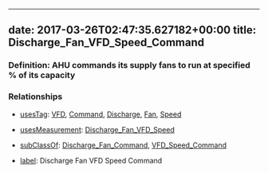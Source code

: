 
---
date: 2017-03-26T02:47:35.627182+00:00
title: Discharge_Fan_VFD_Speed_Command
---
### Definition: AHU commands its supply fans to run at specified % of its capacity

### Relationships

* [usesTag](https://brickschema.org/schema/1.0/BrickFrame#usesTag): [VFD](https://brickschema.org/schema/1.0/BrickTag#VFD), [Command](https://brickschema.org/schema/1.0/BrickTag#Command), [Discharge](https://brickschema.org/schema/1.0/BrickTag#Discharge), [Fan](https://brickschema.org/schema/1.0/BrickTag#Fan), [Speed](https://brickschema.org/schema/1.0/BrickTag#Speed)

* [usesMeasurement](https://brickschema.org/schema/1.0/BrickFrame#usesMeasurement): [Discharge_Fan_VFD_Speed](https://brickschema.org/schema/1.0/Brick#Discharge_Fan_VFD_Speed)

* [subClassOf](http://www.w3.org/2000/01/rdf-schema#subClassOf): [Discharge_Fan_Command](https://brickschema.org/schema/1.0/Brick#Discharge_Fan_Command), [VFD_Speed_Command](https://brickschema.org/schema/1.0/Brick#VFD_Speed_Command)

* [label](http://www.w3.org/2000/01/rdf-schema#label): Discharge Fan VFD Speed Command
